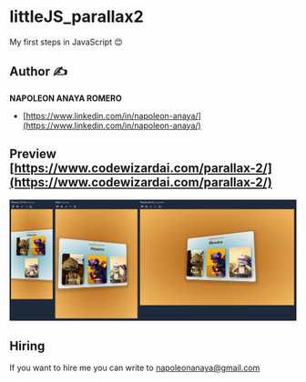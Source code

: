 # littleJS_parallax2
My first steps in JavaScript 😊

## Author ✍

**NAPOLEON ANAYA ROMERO**

-	[https://www.linkedin.com/in/napoleon-anaya/](https://www.linkedin.com/in/napoleon-anaya/)

## Preview [https://www.codewizardai.com/parallax-2/](https://www.codewizardai.com/parallax-2/)

![..](https://github.com/alucart2005/littleJS_parallax2/blob/main/img/preview.jpg?raw=true)

## Hiring 
If you want to hire me you can write to napoleonanaya@gmail.com
